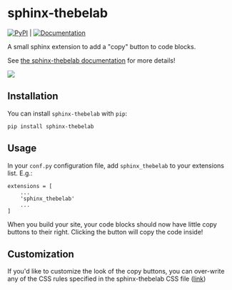 # sphinx-thebelab

[![PyPI](https://img.shields.io/pypi/v/sphinx-thebelab.svg)](https://pypi.org/project/sphinx_thebelab/) | [![Documentation](https://readthedocs.org/projects/sphinx-thebelab/badge/?version=latest)](https://sphinx-thebelab.readthedocs.io/en/latest/?badge=latest)

A small sphinx extension to add a "copy" button to code blocks.

See [the sphinx-thebelab documentation](https://sphinx-thebelab.readthedocs.io/en/latest/) for more details!

![](doc/_static/copybutton.gif)

## Installation

You can install `sphinx-thebelab` with `pip`:

```
pip install sphinx-thebelab
```

## Usage

In your `conf.py` configuration file, add `sphinx_thebelab` to your extensions list.
E.g.:

```
extensions = [
    ...
    'sphinx_thebelab'
    ...
]
```

When you build your site, your code blocks should now have little copy buttons to their
right. Clicking the button will copy the code inside!

## Customization

If you'd like to customize the look of the copy buttons, you can over-write any of the
CSS rules specified in the sphinx-thebelab CSS file ([link](sphinx_thebelab/_static/copybutton.css))
